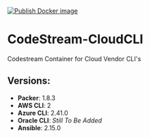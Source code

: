 [![Publish Docker image](https://github.com/techlotse/codestream-cloudcli/actions/workflows/docker-publish.yml/badge.svg)](https://github.com/techlotse/codestream-cloudcli/actions/workflows/docker-publish.yml)
# CodeStream-CloudCLI

Codestream Container for Cloud Vendor CLI's

## Versions:
- **Packer**: 1.8.3
- **AWS CLI**: 2
- **Azure CLI**: 2.41.0
- **Oracle CLI**: _Still To Be Added_
- **Ansible**: 2.15.0
